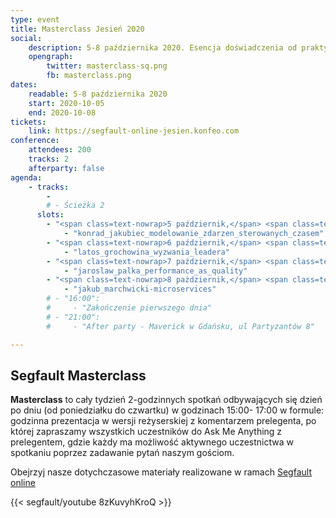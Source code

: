 ```yaml
---
type: event
title: Masterclass Jesień 2020
social:
    description: 5-8 października 2020. Esencja doświadczenia od praktyków IT na wyciągnięcie ręki.
    opengraph:
        twitter: masterclass-sq.png
        fb: masterclass.png
dates: 
    readable: 5-8 października 2020
    start: 2020-10-05
    end: 2020-10-08
tickets: 
    link: https://segfault-online-jesien.konfeo.com
conference:
    attendees: 200
    tracks: 2
    afterparty: false
agenda:
    - tracks: 
        - 
        # - Ścieżka 2
      slots:
        - "<span class=text-nowrap>5 październik,</span> <span class=text-nowrap>15:00 - 16:30</span>":
            - "konrad_jakubiec_modelowanie_zdarzen_sterowanych_czasem"
        - "<span class=text-nowrap>6 październik,</span> <span class=text-nowrap>15:00 - 16:30</span>":
            - "latos_grochowina_wyzwania_leadera"
        - "<span class=text-nowrap>7 październik,</span> <span class=text-nowrap>15:00 - 16:30</span>":
            - "jaroslaw_palka_performance_as_quality"
        - "<span class=text-nowrap>8 pażdziernik,</span> <span class=text-nowrap>15:00 - 16:30</span>":
            - "jakub_marchwicki-microservices"                                    
        # - "16:00":
        #     - "Zakończenie pierwszego dnia"
        # - "21:00":
        #     - "After party - Maverick w Gdańsku, ul Partyzantów 8"

---
```


## Segfault Masterclass

**Masterclass** to cały tydzień 2-godzinnych spotkań odbywających się dzień po dniu (od poniedziałku do czwartku) w godzinach 15:00- 17:00 w formule: godzinna prezentacja w wersji reżyserskiej z komentarzem prelegenta, po której zapraszamy wszystkich uczestników do Ask Me Anything z prelegentem, gdzie każdy ma możliwość aktywnego uczestnictwa w spotkaniu poprzez zadawanie pytań naszym gościom.

Obejrzyj nasze dotychczasowe materiały realizowane w ramach <a href="https://www.youtube.com/playlist?list=PLSx7O0TzhRJbPczoxwKr90_YdsWff1qmo">Segfault online</a>

{{< segfault/youtube 8zKuvyhKroQ >}}